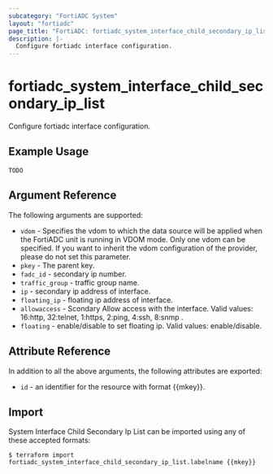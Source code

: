 ```yaml
---
subcategory: "FortiADC System"
layout: "fortiadc"
page_title: "FortiADC: fortiadc_system_interface_child_secondary_ip_list"
description: |-
  Configure fortiadc interface configuration.
---
```


# fortiadc_system_interface_child_secondary_ip_list
Configure fortiadc interface configuration.

## Example Usage
```hcl
TODO
```

## Argument Reference

The following arguments are supported:

* `vdom` - Specifies the vdom to which the data source will be applied when the FortiADC unit is running in VDOM mode. Only one vdom can be specified. If you want to inherit the vdom configuration of the provider, please do not set this parameter.
* `pkey` - The parent key.
* `fadc_id` - secondary ip number.
* `traffic_group` - traffic group name. 
* `ip` - secondary ip address of interface. 
* `floating_ip` - floating ip address of interface. 
* `allowaccess` - Scondary Allow access with the interface. Valid values: 16:http, 32:telnet, 1:https, 2:ping, 4:ssh, 8:snmp .
* `floating` - enable/disable to set floating ip. Valid values: enable/disable.

## Attribute Reference

In addition to all the above arguments, the following attributes are exported:
* `id` - an identifier for the resource with format {{mkey}}.

## Import
 System Interface Child Secondary Ip List can be imported using any of these accepted formats:
```
$ terraform import fortiadc_system_interface_child_secondary_ip_list.labelname {{mkey}}
```

